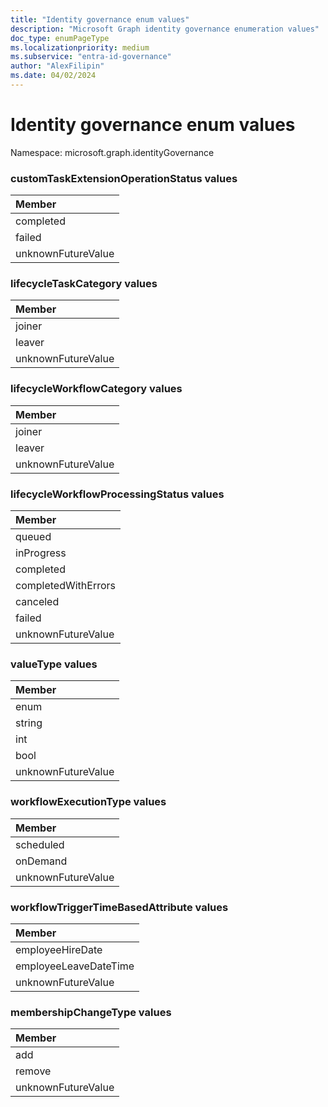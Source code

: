 ```yaml
---
title: "Identity governance enum values"
description: "Microsoft Graph identity governance enumeration values"
doc_type: enumPageType
ms.localizationpriority: medium
ms.subservice: "entra-id-governance"
author: "AlexFilipin"
ms.date: 04/02/2024
---
```


# Identity governance enum values

Namespace: microsoft.graph.identityGovernance

### customTaskExtensionOperationStatus values 

|Member|
|:---|
|completed|
|failed|
|unknownFutureValue|

### lifecycleTaskCategory values 



|Member|
|:---|
|joiner|
|leaver|
|unknownFutureValue|

### lifecycleWorkflowCategory values 



|Member|
|:---|
|joiner|
|leaver|
|unknownFutureValue|


### lifecycleWorkflowProcessingStatus values 



|Member|
|:---|
|queued|
|inProgress|
|completed|
|completedWithErrors|
|canceled|
|failed|
|unknownFutureValue|

### valueType values 



|Member|
|:---|
|enum|
|string|
|int|
|bool|
|unknownFutureValue|


### workflowExecutionType values 



|Member|
|:---|
|scheduled|
|onDemand|
|unknownFutureValue|


### workflowTriggerTimeBasedAttribute values 



|Member|
|:---|
|employeeHireDate|
|employeeLeaveDateTime|
|unknownFutureValue|


### membershipChangeType values 



|Member|
|:---|
|add|
|remove|
|unknownFutureValue|




<!--
{
  "type": "#page.annotation",
  "namespace": "microsoft.graph.identityGovernance"
}
-->

